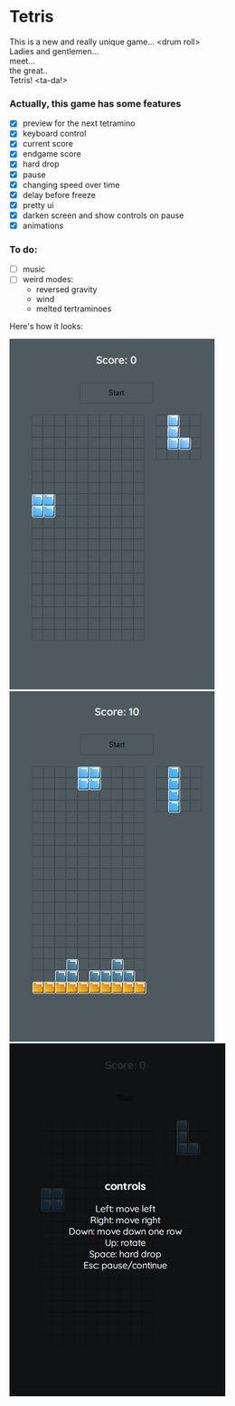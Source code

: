 # Tetris

This is a new and really unique game... \<drum roll>  
Ladies and gentlemen...  
meet...  
the great..  
Tetris! <ta-da!>

### Actually, this game has some features

- [x] preview for the next tetramino
- [x] keyboard control
- [x] current score
- [x] endgame score
- [x] hard drop
- [x] pause
- [x] changing speed over time
- [x] delay before freeze
- [x] pretty ui
- [x] darken screen and show controls on pause
- [x] animations

### To do:

- [ ] music
- [ ] weird modes:
  - reversed gravity
  - wind
  - melted tertraminoes

Here's how it looks:

![tetris](/imgs/tetris_00.PNG)
![tetris](/imgs/tetris_01.PNG)
![tetris](/imgs/tetris_02.PNG)
